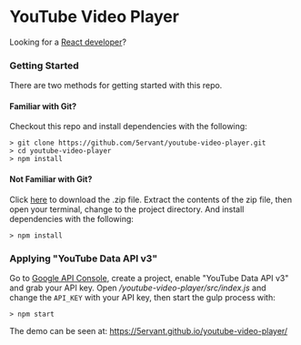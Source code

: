 # YouTube Video Player

Looking for a [React developer](https://www.5techcenter.com)?

### Getting Started

There are two methods for getting started with this repo.

#### Familiar with Git?
Checkout this repo and install dependencies with the following:

```
> git clone https://github.com/5ervant/youtube-video-player.git
> cd youtube-video-player
> npm install
```

#### Not Familiar with Git?
Click [here](https://github.com/5ervant/youtube-video-player/archive/master.zip) to download the .zip file. Extract the contents of the zip file, then open your terminal, change to the project directory. And install dependencies with the following:

```
> npm install
```

### Applying "YouTube Data API v3" ###

Go to [Google API Console](https://console.developers.google.com), create a project, enable "YouTube Data API v3" and grab your API key. Open */youtube-video-player/src/index.js* and change the `API_KEY` with your API key, then start the gulp process with:

```
> npm start
```

The demo can be seen at: https://5ervant.github.io/youtube-video-player/
